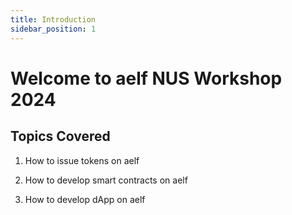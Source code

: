 ```yaml
---
title: Introduction
sidebar_position: 1
---
```


# Welcome to aelf NUS Workshop 2024

## Topics Covered

 1. How to issue tokens on aelf

 2. How to develop smart contracts on aelf

 3. How to develop dApp on aelf

